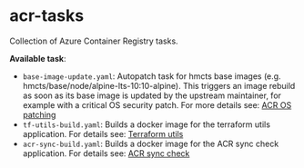 # acr-tasks
Collection of Azure Container Registry tasks.

**Available task**:
- `base-image-update.yaml`: Autopatch task for hmcts base images (e.g. hmcts/base/node/alpine-lts-10:10-alpine). This triggers an 
  image rebuild as soon as its base image is updated by the upstream maintainer, for example with a critical OS security patch. 
  For more details see: [ACR OS patching](https://docs.microsoft.com/en-us/azure/container-registry/container-registry-tasks-overview#automate-os-and-framework-patching)
- `tf-utils-build.yaml`: Builds a docker image for the terraform utils application. For details see: [Terraform utils](https://github.com/hmcts/terraform-utils) 
- `acr-sync-build.yaml`: Builds a docker image for the ACR sync check application. For details see: [ACR sync check](https://github.com/hmcts/azure-cftapps-monitoring/tree/master/acr-sync) 
